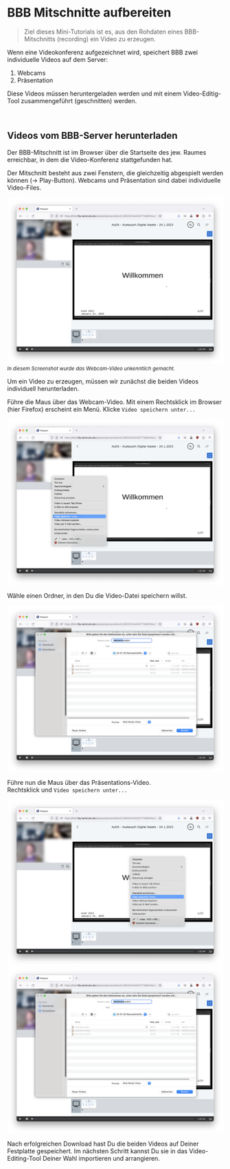 # BBB Mitschnitte aufbereiten

> Ziel dieses Mini-Tutorials ist es, aus den Rohdaten eines BBB-Mitschnitts (recording) ein Video zu erzeugen.

Wenn eine Videokonferenz aufgezeichnet wird, speichert BBB zwei individuelle Videos auf dem Server:  
1. Webcams
2. Präsentation

Diese Videos müssen heruntergeladen werden und mit einem Video-Editig-Tool zusammengeführt (geschnitten) werden.

&nbsp;

## Videos vom BBB-Server herunterladen

Der BBB-Mitschnitt ist im Browser über die Startseite des jew. Raumes erreichbar, in dem die Video-Konferenz stattgefunden hat.

Der Mitschnitt besteht aus zwei Fenstern, die gleichzeitig abgespielt werden können (&rarr; Play-Button). Webcams und Präsentation sind dabei individuelle Video-Files.

![](img/01.jpg)
<small>*In diesem Screenshot wurde das Webcam-Video unkenntlich gemacht.*</small>

Um ein Video zu erzeugen, müssen wir zunächst die beiden Videos individuell herunterladen. 

Führe die Maus über das Webcam-Video. Mit einem Rechtsklick im Browser (hier Firefox) erscheint ein Menü. Klicke `Video speichern unter...`

![](img/02.jpg)

Wähle einen Ordner, in den Du die Video-Datei speichern willst.

![](img/03.jpg)

Führe nun die Maus über das Präsentations-Video.  
Rechtsklick und `Video speichern unter...`

![](img/04.jpg)
![](img/05.jpg)

Nach erfolgreichen Download hast Du die beiden Videos auf Deiner Festplatte gespeichert. Im nächsten Schritt kannst Du sie in das Video-Editing-Tool Deiner Wahl importieren und arrangieren.